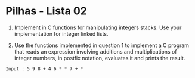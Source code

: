 # Pilhas  - Lista 02

1. Implement in C functions for manipulating integers stacks. Use your implementation for integer linked lists.


2. Use the functions implemented in question 1 to implement a C program that reads an expression involving additions and multiplications of integer numbers, in postfix notation, evaluates it and prints the result.

```
Input : 5 9 8 + 4 6 * * 7 + *
```




